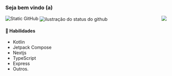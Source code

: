 




### Seja bem vindo (a)

<img src="https://img.shields.io/static/v1?label=Perfil&message=Felipe Florêncio&color=65A68E&style=for-the-badge&logo=GitHub" alt="Static GitHub">

<img align='center' src="https://github-readme-stats.vercel.app/api?username=FelipeFlorencio9&show_icons=true&title_color=65A68E&text_color=735D58&icon_color=735D58&bg_color=D9D9D9&cache_seconds=2300&layout=compact" alt="ilustração do status do github">

<img align='right' src="https://github-readme-stats.vercel.app/api/top-langs/?username=FelipeFlorencio9&layout=compact&show_icons=true&title_color=65A68E&text_color=735D58&icon_color=735D58&bg_color=D9D9D9&hide=python,cython,c%2B%2B,c,powershell,fortran,smarty">



  
#### 🌱 Habilidades
- Kotlin
- Jetpack Compose
- Nextjs
- TypeScript
- Express
- Outros.



